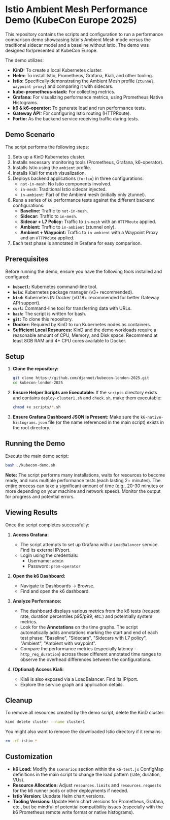# Istio Ambient Mesh Performance Demo (KubeCon Europe 2025)

This repository contains the scripts and configuration to run a performance comparison demo showcasing Istio's Ambient Mesh mode versus the traditional sidecar model and a baseline without Istio. The demo was designed for/presented at KubeCon Europe.

The demo utilizes:
*   **KinD:** To create a local Kubernetes cluster.
*   **Helm:** To install Istio, Prometheus, Grafana, Kiali, and other tooling.
*   **Istio:** Specifically demonstrating the Ambient Mesh profile (`ztunnel`, `waypoint proxy`) and comparing it with sidecars.
*   **kube-prometheus-stack:** For collecting metrics.
*   **Grafana:** For visualizing performance metrics, using Prometheus Native Histograms.
*   **k6 & k6-operator:** To generate load and run performance tests.
*   **Gateway API:** For configuring Istio routing (HTTPRoute).
*   **Fortio:** As the backend service receiving traffic during tests.

## Demo Scenario

The script performs the following steps:

1.  Sets up a KinD Kubernetes cluster.
2.  Installs necessary monitoring tools (Prometheus, Grafana, k6-operator).
3.  Installs Istio using the `ambient` profile.
4.  Installs Kiali for mesh visualization.
5.  Deploys backend applications (`fortio`) in three configurations:
    *   `not-in-mesh`: No Istio components involved.
    *   `in-mesh`: Traditional Istio sidecar injected.
    *   `in-ambient`: Part of the Ambient mesh (initially only ztunnel).
6.  Runs a series of `k6` performance tests against the different backend configurations:
    *   **Baseline:** Traffic to `not-in-mesh`.
    *   **Sidecar:** Traffic to `in-mesh`.
    *   **Sidecar + L7 Policy:** Traffic to `in-mesh` with an `HTTPRoute` applied.
    *   **Ambient:** Traffic to `in-ambient` (ztunnel only).
    *   **Ambient + Waypoint:** Traffic to `in-ambient` with a Waypoint Proxy and an `HTTPRoute` applied.
7.  Each test phase is annotated in Grafana for easy comparison.

## Prerequisites

Before running the demo, ensure you have the following tools installed and configured:

*   **`kubectl`:** Kubernetes command-line tool.
*   **`helm`:** Kubernetes package manager (v3+ recommended).
*   **`kind`:** Kubernetes IN Docker (v0.18+ recommended for better Gateway API support).
*   **`curl`:** Command-line tool for transferring data with URLs.
*   **`bash`:** The script is written for bash.
*   **`git`:** To clone this repository.
*   **Docker:** Required by KinD to run Kubernetes nodes as containers.
*   **Sufficient Local Resources:** KinD and the demo workloads require a reasonable amount of CPU, Memory, and Disk space. Recommend at least 8GB RAM and 4+ CPU cores available to Docker.

## Setup

1.  **Clone the repository:**
    ```bash
    git clone https://github.com/djannot/kubecon-london-2025.git
    cd kubecon-london-2025
    ```
2.  **Ensure Helper Scripts are Executable:**
    If the `scripts` directory exists and contains `deploy-cluster1.sh` and `check.sh`, make them executable:
    ```bash
    chmod +x scripts/*.sh
    ```
3.  **Ensure Grafana Dashboard JSON is Present:**
    Make sure the `k6-native-histograms.json` file (or the name referenced in the main script) exists in the root directory.

## Running the Demo

Execute the main demo script:

```bash
bash ./kubecon-demo.sh
```

**Note:** The script performs many installations, waits for resources to become ready, and runs multiple performance tests (each lasting 2+ minutes). The entire process can take a significant amount of time (e.g., 20-30 minutes or more depending on your machine and network speed). Monitor the output for progress and potential errors.

## Viewing Results

Once the script completes successfully:

1.  **Access Grafana:**
    *   The script attempts to set up Grafana with a `LoadBalancer` service. Find its external IP/port.
    *   Login using the credentials:
        *   Username: `admin`
        *   Password: `prom-operator`

2.  **Open the k6 Dashboard:**
    *   Navigate to Dashboards -> Browse.
    *   Find and open the k6 dashboard.

3.  **Analyze Performance:**
    *   The dashboard displays various metrics from the k6 tests (request rate, duration percentiles p95/p99, etc.) and potentially system metrics.
    *   Look for the **Annotations** on the time graphs. The script automatically adds annotations marking the start and end of each test phase: "Baseline", "Sidecars", "Sidecars with L7 policy", "Ambient", "Ambient with waypoint".
    *   Compare the performance metrics (especially latency - `http_req_duration`) across these different annotated time ranges to observe the overhead differences between the configurations.

4.  **(Optional) Access Kiali:**
    *   Kiali is also exposed via a LoadBalancer. Find its IP/port.
    *   Explore the service graph and application details.

## Cleanup

To remove all resources created by the demo script, delete the KinD cluster:

```bash
kind delete cluster --name cluster1
```

You might also want to remove the downloaded Istio directory if it remains:

```bash
rm -rf istio-*
```

## Customization

*   **k6 Load:** Modify the `scenarios` section within the `k6-test.js` ConfigMap definitions in the main script to change the load pattern (rate, duration, VUs).
*   **Resource Allocation:** Adjust `resources.limits` and `resources.requests` for the k6 runner pods or other deployments if needed.
*   **Istio Version:** Uupdate Helm chart versions.
*   **Tooling Versions:** Update Helm chart versions for Prometheus, Grafana, etc., but be mindful of potential compatibility issues (especially with the k6 Prometheus remote write format or native histograms).
```